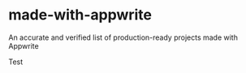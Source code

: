 # made-with-appwrite
An accurate and verified list of production-ready projects made with Appwrite

Test